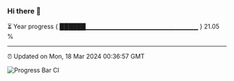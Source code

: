 ### Hi there 👋

⏳ Year progress { ██████▁▁▁▁▁▁▁▁▁▁▁▁▁▁▁▁▁▁▁▁▁▁▁▁ } 21.05 %

---

⏰ Updated on Mon, 18 Mar 2024 00:36:57 GMT

![Progress Bar CI](https://github.com/Shyam-Makwana/GitHub-Actions-Demo/workflows/Progress%20Bar%20CI/badge.svg)
